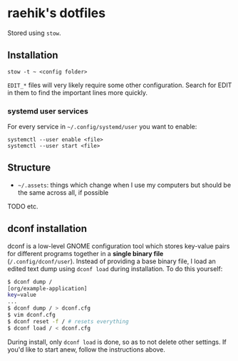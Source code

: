 # raehik's dotfiles
Stored using `stow`.

## Installation

    stow -t ~ <config folder>

`EDIT_*` files will very likely require some other configuration. Search for
EDIT in them to find the important lines more quickly.

### systemd user services
For every service in `~/.config/systemd/user` you want to enable:

    systemctl --user enable <file>
    systemctl --user start <file>

## Structure
  * `~/.assets`: things which change when I use my computers but should be the
    same across all, if possible

TODO etc.

## dconf installation
dconf is a low-level GNOME configuration tool which stores key-value pairs for
different programs together in a **single binary file** (`/.config/dconf/user`).
Instead of providing a base binary file, I load an edited text dump using `dconf
load` during installation. To do this yourself:

```sh
$ dconf dump /
[org/example-application]
key=value
...
$ dconf dump / > dconf.cfg
$ vim dconf.cfg
$ dconf reset -f / # resets everything
$ dconf load / < dconf.cfg
```

During install, only `dconf load` is done, so as to not delete other settings.
If you'd like to start anew, follow the instructions above.
